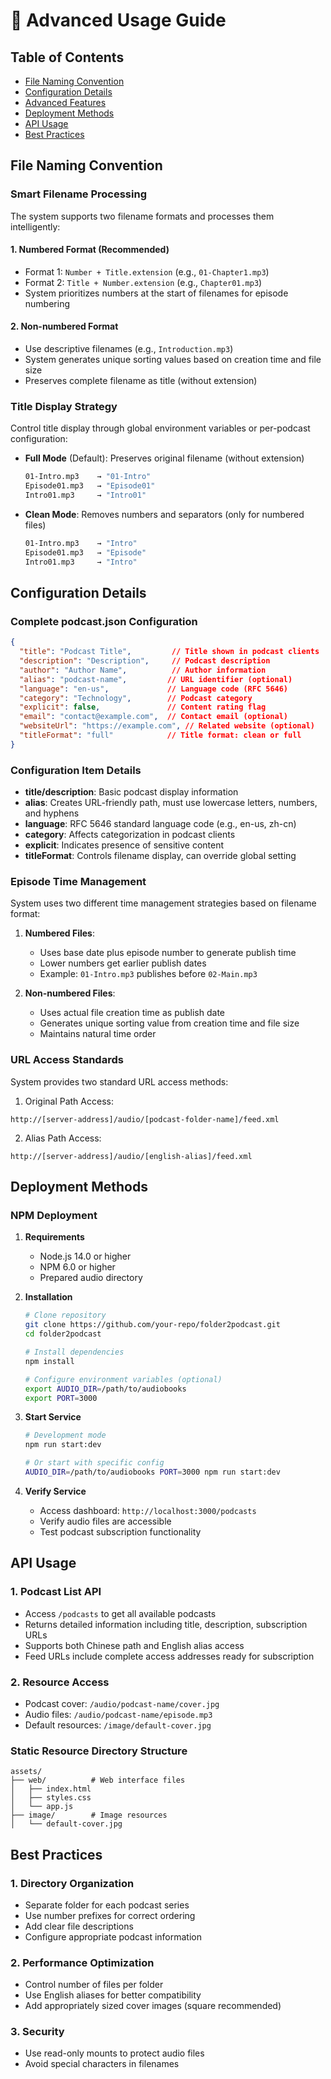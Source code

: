 # 📘 Advanced Usage Guide

## Table of Contents
- [File Naming Convention](#file-naming-convention)
- [Configuration Details](#configuration-details)
- [Advanced Features](#advanced-features)
- [Deployment Methods](#deployment-methods)
- [API Usage](#api-usage)
- [Best Practices](#best-practices)

## File Naming Convention

### Smart Filename Processing

The system supports two filename formats and processes them intelligently:

#### 1. Numbered Format (Recommended)
- Format 1: `Number + Title.extension` (e.g., `01-Chapter1.mp3`)
- Format 2: `Title + Number.extension` (e.g., `Chapter01.mp3`)
- System prioritizes numbers at the start of filenames for episode numbering

#### 2. Non-numbered Format
- Use descriptive filenames (e.g., `Introduction.mp3`)
- System generates unique sorting values based on creation time and file size
- Preserves complete filename as title (without extension)

### Title Display Strategy

Control title display through global environment variables or per-podcast configuration:

- **Full Mode** (Default): Preserves original filename (without extension)
  ```bash
  01-Intro.mp3    → "01-Intro"
  Episode01.mp3   → "Episode01"
  Intro01.mp3     → "Intro01"
  ```

- **Clean Mode**: Removes numbers and separators (only for numbered files)
  ```bash
  01-Intro.mp3    → "Intro"
  Episode01.mp3   → "Episode"
  Intro01.mp3     → "Intro"
  ```

## Configuration Details

### Complete podcast.json Configuration

```json
{
  "title": "Podcast Title",         // Title shown in podcast clients
  "description": "Description",     // Podcast description
  "author": "Author Name",          // Author information
  "alias": "podcast-name",         // URL identifier (optional)
  "language": "en-us",             // Language code (RFC 5646)
  "category": "Technology",        // Podcast category
  "explicit": false,               // Content rating flag
  "email": "contact@example.com",  // Contact email (optional)
  "websiteUrl": "https://example.com", // Related website (optional)
  "titleFormat": "full"            // Title format: clean or full
}
```

### Configuration Item Details
- **title/description**: Basic podcast display information
- **alias**: Creates URL-friendly path, must use lowercase letters, numbers, and hyphens
- **language**: RFC 5646 standard language code (e.g., en-us, zh-cn)
- **category**: Affects categorization in podcast clients
- **explicit**: Indicates presence of sensitive content
- **titleFormat**: Controls filename display, can override global setting



### Episode Time Management

System uses two different time management strategies based on filename format:

1. **Numbered Files**:
   - Uses base date plus episode number to generate publish time
   - Lower numbers get earlier publish dates
   - Example: `01-Intro.mp3` publishes before `02-Main.mp3`

2. **Non-numbered Files**:
   - Uses actual file creation time as publish date
   - Generates unique sorting value from creation time and file size
   - Maintains natural time order

### URL Access Standards

System provides two standard URL access methods:

1. Original Path Access:
```
http://[server-address]/audio/[podcast-folder-name]/feed.xml
```

2. Alias Path Access:
```
http://[server-address]/audio/[english-alias]/feed.xml
```

## Deployment Methods

### NPM Deployment

1. **Requirements**
   - Node.js 14.0 or higher
   - NPM 6.0 or higher
   - Prepared audio directory

2. **Installation**
   ```bash
   # Clone repository
   git clone https://github.com/your-repo/folder2podcast.git
   cd folder2podcast

   # Install dependencies
   npm install

   # Configure environment variables (optional)
   export AUDIO_DIR=/path/to/audiobooks
   export PORT=3000
   ```

3. **Start Service**
   ```bash
   # Development mode
   npm run start:dev

   # Or start with specific config
   AUDIO_DIR=/path/to/audiobooks PORT=3000 npm run start:dev
   ```

4. **Verify Service**
   - Access dashboard: `http://localhost:3000/podcasts`
   - Verify audio files are accessible
   - Test podcast subscription functionality

## API Usage

### 1. Podcast List API
- Access `/podcasts` to get all available podcasts
- Returns detailed information including title, description, subscription URLs
- Supports both Chinese path and English alias access
- Feed URLs include complete access addresses ready for subscription

### 2. Resource Access
- Podcast cover: `/audio/podcast-name/cover.jpg`
- Audio files: `/audio/podcast-name/episode.mp3`
- Default resources: `/image/default-cover.jpg`

### Static Resource Directory Structure
```
assets/
├── web/          # Web interface files
│   ├── index.html
│   ├── styles.css
│   └── app.js
├── image/        # Image resources
│   └── default-cover.jpg
```

## Best Practices

### 1. Directory Organization
- Separate folder for each podcast series
- Use number prefixes for correct ordering
- Add clear file descriptions
- Configure appropriate podcast information

### 2. Performance Optimization
- Control number of files per folder
- Use English aliases for better compatibility
- Add appropriately sized cover images (square recommended)

### 3. Security
- Use read-only mounts to protect audio files
- Avoid special characters in filenames
